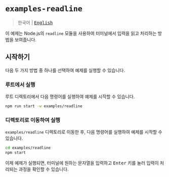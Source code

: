# `examples-readline`

> <kbd>한국어</kbd> | <kbd>[English](README.en.md)</kbd>

이 예제는 Node.js의 `readline` 모듈을 사용하여 터미널에서 입력을 읽고 처리하는 방법을 보여줍니다.

## 시작하기

다음 두 가지 방법 중 하나를 선택하여 예제를 실행할 수 있습니다.

### 루트에서 실행

루트 디렉토리에서 다음 명령어를 실행하여 예제를 시작할 수 있습니다.

```sh
npm run start -w examples/readline
```

### 디렉토리로 이동하여 실행

`examples/readline` 디렉토리로 이동한 후, 다음 명령어를 실행하여 예제를 시작할 수 있습니다.

```sh
cd examples/readline
npm start
```

이제 예제가 실행되면, 터미널에 원하는 문자열을 입력하고 <kbd>Enter</kbd> 키를 눌러 입력이 처리되는 과정을 확인할 수 있습니다.
